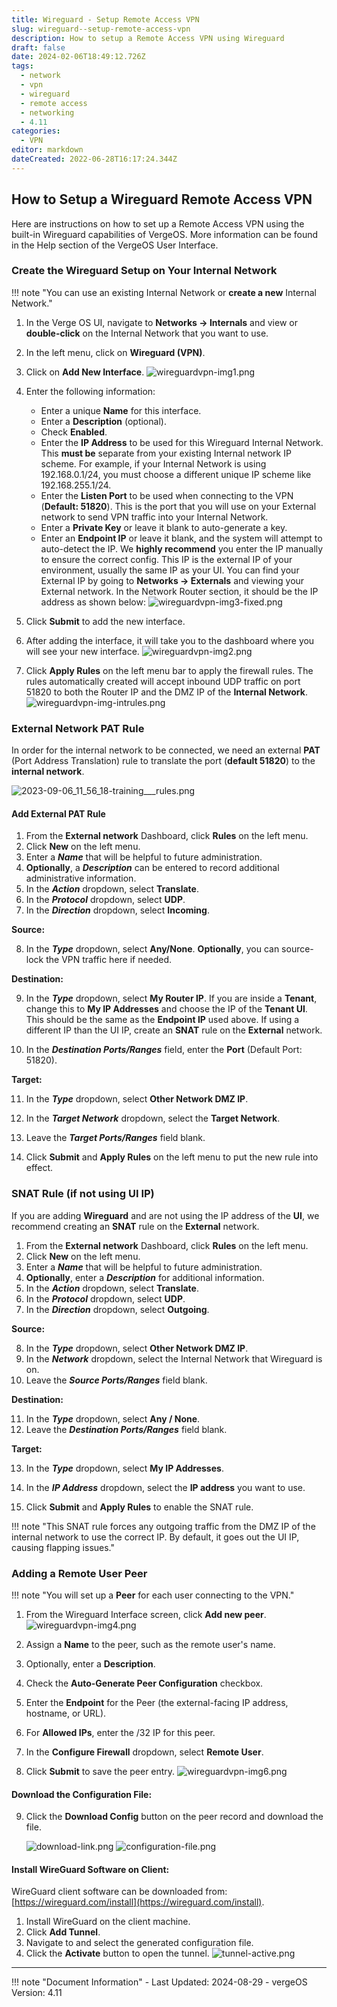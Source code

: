 ```yaml
---
title: Wireguard - Setup Remote Access VPN
slug: wireguard--setup-remote-access-vpn
description: How to setup a Remote Access VPN using Wireguard
draft: false
date: 2024-02-06T18:49:12.726Z
tags:
  - network
  - vpn
  - wireguard
  - remote access
  - networking
  - 4.11
categories:
  - VPN
editor: markdown
dateCreated: 2022-06-28T16:17:24.344Z
---
```


## How to Setup a Wireguard Remote Access VPN

Here are instructions on how to set up a Remote Access VPN using the built-in Wireguard capabilities of VergeOS. More information can be found in the Help section of the VergeOS User Interface.

### Create the Wireguard Setup on Your Internal Network

!!! note "You can use an existing Internal Network or **create a new** Internal Network."

1. In the Verge OS UI, navigate to **Networks -> Internals** and view or **double-click** on the Internal Network that you want to use.
2. In the left menu, click on **Wireguard (VPN)**.
3. Click on **Add New Interface**.
   ![wireguardvpn-img1.png](/docs/public/wireguardvpn-img1.png)

4. Enter the following information:
    - Enter a unique **Name** for this interface.
    - Enter a **Description** (optional).
    - Check **Enabled**.
    - Enter the **IP Address** to be used for this Wireguard Internal Network. This **must be** separate from your existing Internal network IP scheme. For example, if your Internal Network is using 192.168.0.1/24, you must choose a different unique IP scheme like 192.168.255.1/24.
    - Enter the **Listen Port** to be used when connecting to the VPN (**Default: 51820**). This is the port that you will use on your External network to send VPN traffic into your Internal Network.
    - Enter a **Private Key** or leave it blank to auto-generate a key.
    - Enter an **Endpoint IP** or leave it blank, and the system will attempt to auto-detect the IP. We **highly recommend** you enter the IP manually to ensure the correct config. This IP is the external IP of your environment, usually the same IP as your UI. You can find your External IP by going to **Networks -> Externals** and viewing your External network. In the Network Router section, it should be the IP address as shown below:
    ![wireguardvpn-img3-fixed.png](/docs/public/wireguardvpn-img3-fixed.png)

5. Click **Submit** to add the new interface.
6. After adding the interface, it will take you to the dashboard where you will see your new interface.
   ![wireguardvpn-img2.png](/docs/public/wireguardvpn-img2.png)

7. Click **Apply Rules** on the left menu bar to apply the firewall rules. The rules automatically created will accept inbound UDP traffic on port 51820 to both the Router IP and the DMZ IP of the **Internal Network**.
   ![wireguardvpn-img-intrules.png](/docs/public/wireguardvpn-img-intrules.png)

### External Network PAT Rule

In order for the internal network to be connected, we need an external **PAT** (Port Address Translation) rule to translate the port (**default 51820**) to the **internal network**.

![2023-09-06_11_56_18-training___rules.png](/docs/public/2023-09-06_11_56_18-training___rules.png)

#### Add External PAT Rule

1. From the **External network** Dashboard, click **Rules** on the left menu.
2. Click **New** on the left menu.
3. Enter a ***Name*** that will be helpful to future administration.
4. **Optionally**, a ***Description*** can be entered to record additional administrative information.
5. In the ***Action*** dropdown, select **Translate**.
6. In the ***Protocol*** dropdown, select **UDP**.
7. In the ***Direction*** dropdown, select **Incoming**.

**Source:**

8. In the ***Type*** dropdown, select **Any/None**. **Optionally**, you can source-lock the VPN traffic here if needed.

**Destination:**

9. In the ***Type*** dropdown, select **My Router IP**. If you are inside a **Tenant**, change this to **My IP Addresses** and choose the IP of the **Tenant UI**. This should be the same as the **Endpoint IP** used above. If using a different IP than the UI IP, create an **SNAT** rule on the **External** network.

10. In the ***Destination Ports/Ranges*** field, enter the **Port** (Default Port: 51820).

**Target:**

11. In the ***Type*** dropdown, select **Other Network DMZ IP**.
12. In the ***Target Network*** dropdown, select the **Target Network**.
13. Leave the ***Target Ports/Ranges*** field blank.

14. Click **Submit** and **Apply Rules** on the left menu to put the new rule into effect.

### SNAT Rule (if not using UI IP)

If you are adding **Wireguard** and are not using the IP address of the **UI**, we recommend creating an **SNAT** rule on the **External** network.

1. From the **External network** Dashboard, click **Rules** on the left menu.
2. Click **New** on the left menu.
3. Enter a ***Name*** that will be helpful to future administration.
4. **Optionally**, enter a ***Description*** for additional information.
5. In the ***Action*** dropdown, select **Translate**.
6. In the ***Protocol*** dropdown, select **UDP**.
7. In the ***Direction*** dropdown, select **Outgoing**.

**Source:**

8. In the ***Type*** dropdown, select **Other Network DMZ IP**.
9. In the ***Network*** dropdown, select the Internal Network that Wireguard is on.
10. Leave the ***Source Ports/Ranges*** field blank.

**Destination:**

11. In the ***Type*** dropdown, select **Any / None**.
12. Leave the ***Destination Ports/Ranges*** field blank.

**Target:**

13. In the ***Type*** dropdown, select **My IP Addresses**.
14. In the ***IP Address*** dropdown, select the **IP address** you want to use.

15. Click **Submit** and **Apply Rules** to enable the SNAT rule.

!!! note "This SNAT rule forces any outgoing traffic from the DMZ IP of the internal network to use the correct IP. By default, it goes out the UI IP, causing flapping issues."

### Adding a Remote User Peer

!!! note "You will set up a **Peer** for each user connecting to the VPN."

1. From the Wireguard Interface screen, click **Add new peer**.
   ![wireguardvpn-img4.png](/docs/public/wireguardvpn-img4.png)

2. Assign a **Name** to the peer, such as the remote user's name.
3. Optionally, enter a **Description**.
4. Check the **Auto-Generate Peer Configuration** checkbox.
5. Enter the **Endpoint** for the Peer (the external-facing IP address, hostname, or URL).
6. For **Allowed IPs**, enter the /32 IP for this peer.
7. In the **Configure Firewall** dropdown, select **Remote User**.
8. Click **Submit** to save the peer entry.
   ![wireguardvpn-img6.png](/docs/public/wireguardvpn-img6.png)

#### Download the Configuration File:

9. Click the **Download Config** button on the peer record and download the file.

   ![download-link.png](/docs/public/download-link.png)
   ![configuration-file.png](/docs/public/configuration-file.png)

#### Install WireGuard Software on Client:

WireGuard client software can be downloaded from: [https://wireguard.com/install](https://wireguard.com/install).

1. Install WireGuard on the client machine.
2. Click **Add Tunnel**.
3. Navigate to and select the generated configuration file.
4. Click the **Activate** button to open the tunnel.
   ![tunnel-active.png](/docs/public/tunnel-active.png)

---

!!! note "Document Information"
    - Last Updated: 2024-08-29
    - vergeOS Version: 4.11
